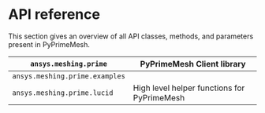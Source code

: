 # API reference

This section gives an overview of all API classes, methods, and parameters present in PyPrimeMesh.

| `ansys.meshing.prime`          | PyPrimeMesh Client library                  |
|--------------------------------|---------------------------------------------|
| `ansys.meshing.prime.examples` |                                             |
| `ansys.meshing.prime.lucid`    | High level helper functions for PyPrimeMesh |
